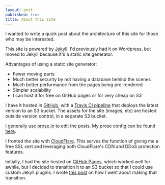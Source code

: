 ```yaml
---
layout: post
published: true
title: About this site
---
```

I wanted to write a quick post about the architecture of this site for those who may be interested. 

This site is powered by [Jekyll](https://jekyllrb.com/). I'd previously had it on Wordpress, but moved to Jekyll because it's a static site generator. 

Advantages of using a static site generator:
* Fewer moving parts
* Much better security by not having a database behind the scenes
* Much better performance from the pages being pre-rendered
* Simpler scalability
* I can host it for free on GitHub pages or for very cheap on S3

I have it hosted in [GitHub](https://github.com/davidmerrick/david-merrick.com), with a [Travis CI pipeline](https://travis-ci.org/davidmerrick/david-merrick.com) that deploys the latest version to an S3 bucket. The assets for the site (images, etc) are hosted outside version control, in a separate S3 bucket. 

I generally use [prose.io](prose.io) to edit the posts. My prose config can be found [here](https://github.com/davidmerrick/david-merrick.com/blob/master/_prose.yml).

I fronted the site with [CloudFlare](https://www.cloudflare.com/). This serves the function of giving me a free SSL cert and leveraging both CloudFlare's CDN and DDoS protection features.

Initially, I had the site hosted on [GitHub Pages](https://pages.github.com/), which worked well for awhile, but I decided to transition it to an S3 bucket so that I could use custom Jekyll plugins. I wrote [this post](https://www.david-merrick.com/2017/05/24/moving-my-jekyll-website-from-github-pages-to-s3/) on how I went about making that transition.
